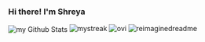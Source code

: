 ### Hi there! I'm Shreya


<img align="center" src="https://github-readme-stats.vercel.app/api?username=bun137&include_all_commits=true&count_private=true&show_icons=true&line_height=20&title_color=2B5BBD&icon_color=1124BB&text_color=A1A1A1&bg_color=0,000000,130F40" alt="my Github Stats"/>
<img src="https://github-readme-streak-stats.herokuapp.com/?user=bun137&theme=tokyonight" alt="mystreak"/>
<img src="https://github-readme-stats.vercel.app/api/top-langs?username=bun137&show_icons=true&locale=en&layout=compact&theme=chartreuse-dark" alt="ovi" />
<img src="https://myreadme.vercel.app/api/embed/bun137?panels=userstatistics,toprepositories,toplanguages,commitgraph" alt="reimaginedreadme" />


<!--
**bun137/bun137** is a ✨ _special_ ✨ repository because its `README.md` (this file) appears on your GitHub profile.

Here are some ideas to get you started:

- 🔭 I’m currently working on ...
- 🌱 I’m currently learning ...
- 👯 I’m looking to collaborate on ...
- 🤔 I’m looking for help with ...
- 💬 Ask me about ...
- 📫 How to reach me: ...
- 😄 Pronouns: ...
- ⚡ Fun fact: ...
-->
